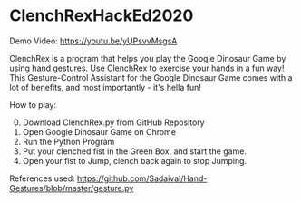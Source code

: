 # ClenchRexHackEd2020

Demo Video: https://youtu.be/yUPsvvMsgsA


ClenchRex is a program that helps you play the Google Dinosaur Game by using hand gestures. Use ClenchRex to exercise your hands in a fun way! This Gesture-Control Assistant for the Google Dinosaur Game comes with a lot of benefits, and most importantly - it's hella fun! 

How to play: 

0. Download ClenchRex.py from GitHub Repository 
1. Open Google Dinosaur Game on Chrome 
2. Run the Python Program 
3. Put your clenched fist in the Green Box, and start the game.
4. Open your fist to Jump, clench back again to stop Jumping. 


References used: 
https://github.com/Sadaival/Hand-Gestures/blob/master/gesture.py
